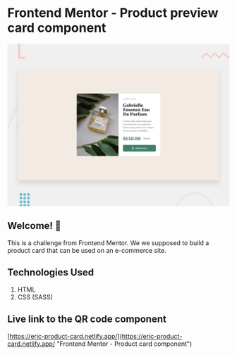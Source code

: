 # Frontend Mentor - Product preview card component

![Design preview for the Product preview card component coding challenge](./design/desktop-preview.jpg)

## Welcome! 👋

This is a challenge from Frontend Mentor. We we supposed to build a product card that can be used on an e-commerce site.

## Technologies Used

1. HTML
2. CSS (SASS)

## Live link to the QR code component

[https://eric-product-card.netlify.app/](https://eric-product-card.netlify.app/ "Frontend Mentor - Product card component")
